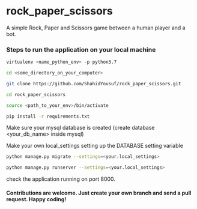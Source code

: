 # rock_paper_scissors
A simple Rock, Paper and Scissors game between a human player and a bot.

### Steps to run the application on your local machine
```bash
virtualenv <name_python_env> -p python3.7
```
```bash
cd <some_directory_on_your_computer>
```
```bash
git clone https://github.com/ShahidYousuf/rock_paper_scissors.git
```
```bash
cd rock_paper_scissors
```
```bash
source <path_to_your_env>/bin/activate
```
```bash
pip install -r requirements.txt
```
Make sure your mysql database is created (create database <your_db_name> inside mysql)

Make your own local_settings setting up the DATABASE setting variable
```bash
python manage.py migrate --settings=<your.local_settings>
```
```bash
python manage.py runserver --settings=<your.local_settings>
```
check the application running on port 8000.

#### Contributions are welcome. Just create your own branch and send a pull request. Happy coding!
